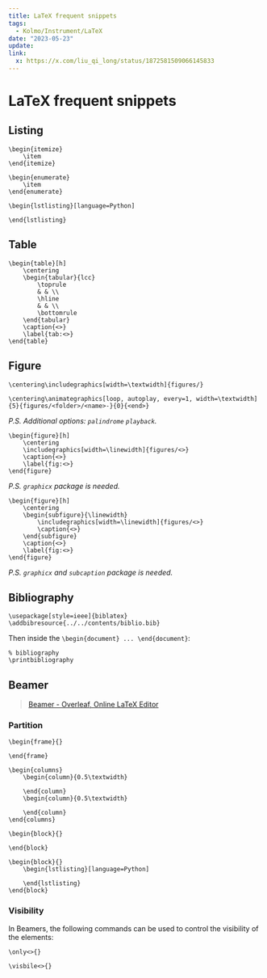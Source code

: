 ```yaml
---
title: LaTeX frequent snippets
tags:
  - Kolmo/Instrument/LaTeX
date: "2023-05-23"
update: 
link:
  x: https://x.com/liu_qi_long/status/1872581509066145833
---
```


# LaTeX frequent snippets

## Listing

```
\begin{itemize}
    \item 
\end{itemize}
```
```
\begin{enumerate}
    \item 
\end{enumerate}
```
```
\begin{lstlisting}[language=Python]

\end{lstlisting}
```

## Table

```
\begin{table}[h]
	\centering
	\begin{tabular}{lcc}
		\toprule
		& & \\
		\hline
		& & \\
		\bottomrule
	\end{tabular}
	\caption{<>}
	\label{tab:<>}
\end{table}
```

## Figure

```
\centering\includegraphics[width=\textwidth]{figures/}
```

```
\centering\animategraphics[loop, autoplay, every=1, width=\textwidth]{5}{figures/<folder>/<name>-}{0}{<end>}
```

_P.S. Additional options: `palindrome` `playback`._

```
\begin{figure}[h]
	\centering
	\includegraphics[width=\linewidth]{figures/<>}
	\caption{<>}
	\label{fig:<>}
\end{figure}
```

_P.S. `graphicx` package is needed._

```
\begin{figure}[h]
	\centering
	\begin{subfigure}{\linewidth}
		\includegraphics[width=\linewidth]{figures/<>}
		\caption{<>}
	\end{subfigure}
	\caption{<>}
	\label{fig:<>}
\end{figure}
```

_P.S. `graphicx` and `subcaption` package is needed._

## Bibliography

```
\usepackage[style=ieee]{biblatex}
\addbibresource{../../contents/biblio.bib}
```

Then inside the `\begin{document} ... \end{document}`:

```
% bibliography
\printbibliography
```

## Beamer

> [Beamer - Overleaf, Online LaTeX Editor](https://www.overleaf.com/learn/latex/Beamer)

### Partition

```
\begin{frame}{}
    
\end{frame}
```
```
\begin{columns}
    \begin{column}{0.5\textwidth}
        
    \end{column}
    \begin{column}{0.5\textwidth}
        
    \end{column}
\end{columns}
```
```
\begin{block}{}
    
\end{block}
```
```
\begin{block}{}
    \begin{lstlisting}[language=Python]
        
    \end{lstlisting}
\end{block}
```

### Visibility

In Beamers, the following commands can be used to control the visibility of the elements:

```
\only<>{}
```

```
\visbile<>{}
```